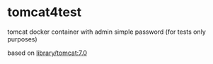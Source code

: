 # tomcat4test

tomcat docker container with admin simple password (for tests only purposes)

based on [library/tomcat:7.0](https://registry.hub.docker.com/_/tomcat/)

